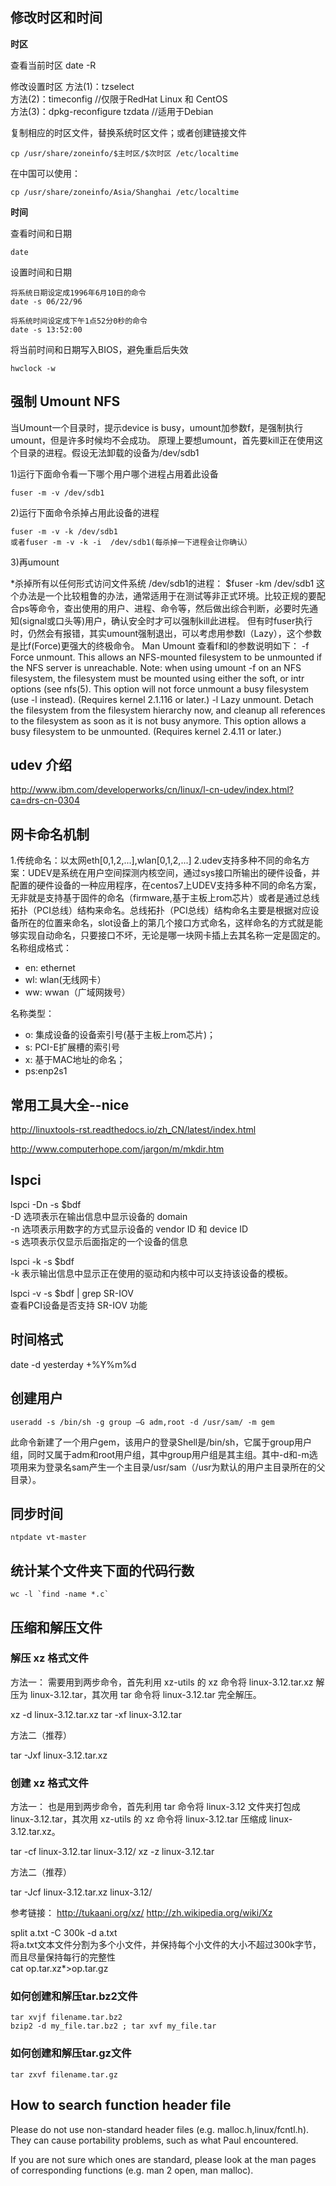 

## 修改时区和时间
**时区**

查看当前时区
	date -R

修改设置时区
    方法(1)：tzselect  
    方法(2)：timeconfig //仅限于RedHat Linux 和 CentOS            
    方法(3)：dpkg-reconfigure tzdata //适用于Debian
            
复制相应的时区文件，替换系统时区文件；或者创建链接文件

	cp /usr/share/zoneinfo/$主时区/$次时区 /etc/localtime

在中国可以使用：

	cp /usr/share/zoneinfo/Asia/Shanghai /etc/localtime

**时间**

查看时间和日期

    date

设置时间和日期

    将系统日期设定成1996年6月10日的命令
    date -s 06/22/96

    将系统时间设定成下午1点52分0秒的命令
    date -s 13:52:00 

将当前时间和日期写入BIOS，避免重启后失效

    hwclock -w


## 强制 Umount NFS ##
当Umount一个目录时，提示device is busy，umount加参数f，是强制执行umount，但是许多时候均不会成功。 原理上要想umount，首先要kill正在使用这个目录的进程。假设无法卸载的设备为/dev/sdb1 

1)运行下面命令看一下哪个用户哪个进程占用着此设备  

	fuser -m -v /dev/sdb1

2)运行下面命令杀掉占用此设备的进程 

	fuser -m -v -k /dev/sdb1 
	或者fuser -m -v -k -i  /dev/sdb1(每杀掉一下进程会让你确认） 

3)再umount

*杀掉所有以任何形式访问文件系统 /dev/sdb1的进程： 
$fuser -km /dev/sdb1 
这个办法是一个比较粗鲁的办法，通常适用于在测试等非正式环境。比较正规的要配合ps等命令，查出使用的用户、进程、命令等，然后做出综合判断，必要时先通知(signal或口头等)用户，确认安全时才可以强制kill此进程。 
但有时fuser执行时，仍然会有报错，其实umount强制退出，可以考虑用参数l（Lazy），这个参数是比f(Force)更强大的终极命令。 
Man Umount 查看f和l的参数说明如下： 
-f     Force  unmount.  This  allows  an  NFS-mounted  filesystem  to be unmounted if the NFS server is unreachable. Note: when using umount -f on an NFS filesystem, the filesystem must be mounted using either the soft, or intr options (see nfs(5).  This option  will  not  force  unmount  a  <A1><AE>busy<A1><AF>  filesystem  (use  -l instead). (Requires kernel 2.1.116 or later.)
-l     Lazy unmount. Detach the filesystem from the filesystem hierarchy now, and cleanup all references to the filesystem as soon as it is not busy anymore. This option allows a <A1><AE>busy<A1><AF> filesystem to be unmounted.  (Requires kernel 2.4.11 or later.) 

## udev 介绍 ##
http://www.ibm.com/developerworks/cn/linux/l-cn-udev/index.html?ca=drs-cn-0304

## 网卡命名机制 ##
1.传统命名：以太网eth[0,1,2,...],wlan[0,1,2,...]
2.udev支持多种不同的命名方案：UDEV是系统在用户空间探测内核空间，通过sys接口所输出的硬件设备，并配置的硬件设备的一种应用程序，在centos7上UDEV支持多种不同的命名方案，无非就是支持基于固件的命名（firmware,基于主板上rom芯片）或者是通过总线拓扑（PCI总线）结构来命名。总线拓扑（PCI总线）结构命名主要是根据对应设备所在的位置来命名，slot设备上的第几个接口方式命名，这样命名的方式就是能够实现自动命名，只要接口不坏，无论是哪一块网卡插上去其名称一定是固定的。
名称组成格式：  

- en: ethernet  
- wl: wlan(无线网卡）  
- ww: wwan（广域网拨号）  

名称类型：  

- o<index>: 集成设备的设备索引号(基于主板上rom芯片)；
- s<slot>: PCI-E扩展槽的索引号
- x<MAC>: 基于MAC地址的命名；
- p<bus>s<slot>:enp2s1

## 常用工具大全--nice ##

http://linuxtools-rst.readthedocs.io/zh_CN/latest/index.html  

http://www.computerhope.com/jargon/m/mkdir.htm

## lspci ##
lspci -Dn -s $bdf  
-D 选项表示在输出信息中显示设备的 domain  
-n 选项表示用数字的方式显示设备的 vendor ID 和 device ID  
-s 选项表示仅显示后面指定的一个设备的信息  

lspci -k -s $bdf  
-k 表示输出信息中显示正在使用的驱动和内核中可以支持该设备的模板。

lspci -v -s $bdf | grep SR-IOV  
查看PCI设备是否支持 SR-IOV 功能

## 时间格式 ##

date -d yesterday +%Y%m%d

## 创建用户 ##

	useradd -s /bin/sh -g group –G adm,root -d /usr/sam/ -m gem

此命令新建了一个用户gem，该用户的登录Shell是/bin/sh，它属于group用户组，同时又属于adm和root用户组，其中group用户组是其主组。其中-d和-m选项用来为登录名sam产生一个主目录/usr/sam（/usr为默认的用户主目录所在的父目录）。

## 同步时间 ##
    ntpdate vt-master 

## 统计某个文件夹下面的代码行数 ##
	wc -l `find -name *.c`

## 压缩和解压文件

### 解压 xz 格式文件 ###
方法一：
需要用到两步命令，首先利用 xz-utils 的 xz 命令将 linux-3.12.tar.xz 解压为 linux-3.12.tar，其次用 tar 命令将 linux-3.12.tar 完全解压。

xz -d linux-3.12.tar.xz
tar -xf linux-3.12.tar

方法二（推荐）

tar -Jxf linux-3.12.tar.xz

### 创建 xz 格式文件 ###
方法一：
也是用到两步命令，首先利用 tar 命令将 linux-3.12 文件夹打包成 linux-3.12.tar，其次用 xz-utils 的 xz 命令将 linux-3.12.tar 压缩成 linux-3.12.tar.xz。

tar -cf linux-3.12.tar linux-3.12/
xz -z linux-3.12.tar

方法二（推荐）

tar -Jcf linux-3.12.tar.xz linux-3.12/

参考链接：
http://tukaani.org/xz/
http://zh.wikipedia.org/wiki/Xz



split a.txt -C 300k -d a.txt   
将a.txt文本文件分割为多个小文件，并保持每个小文件的大小不超过300k字节，而且尽量保持每行的完整性  
cat op.tar.xz*>op.tar.gz


### 如何创建和解压tar.bz2文件 ###
    tar xvjf filename.tar.bz2
    bzip2 -d my_file.tar.bz2 ; tar xvf my_file.tar

### 如何创建和解压tar.gz文件 ###
    tar zxvf filename.tar.gz

## How to search function header file ##
Please do not use non-standard header files (e.g. malloc.h,linux/fcntl.h). They can cause portability problems, such as what Paul encountered.
   
If you are not sure which ones are standard, please look at the  man pages of corresponding functions (e.g. man 2 open, man malloc).

